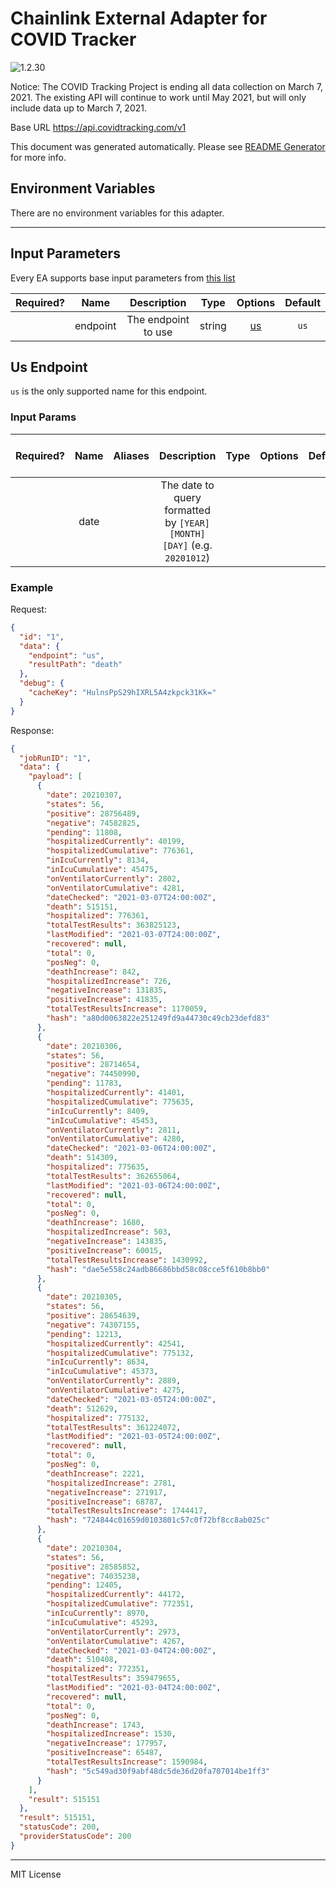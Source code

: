 # Chainlink External Adapter for COVID Tracker

![1.2.30](https://img.shields.io/github/package-json/v/smartcontractkit/external-adapters-js?filename=packages/sources/covid-tracker/package.json)

Notice: The COVID Tracking Project is ending all data collection on March 7, 2021. The existing API will continue to work until May 2021, but will only include data up to March 7, 2021.

Base URL https://api.covidtracking.com/v1

This document was generated automatically. Please see [README Generator](../../scripts#readme-generator) for more info.

## Environment Variables

There are no environment variables for this adapter.

---

## Input Parameters

Every EA supports base input parameters from [this list](../../core/bootstrap#base-input-parameters)

| Required? |   Name   |     Description     |  Type  |      Options       | Default |
| :-------: | :------: | :-----------------: | :----: | :----------------: | :-----: |
|           | endpoint | The endpoint to use | string | [us](#us-endpoint) |  `us`   |

## Us Endpoint

`us` is the only supported name for this endpoint.

### Input Params

| Required? | Name | Aliases |                              Description                              | Type | Options | Default | Depends On | Not Valid With |
| :-------: | :--: | :-----: | :-------------------------------------------------------------------: | :--: | :-----: | :-----: | :--------: | :------------: |
|           | date |         | The date to query formatted by `[YEAR][MONTH][DAY]` (e.g. `20201012`) |      |         |         |            |                |

### Example

Request:

```json
{
  "id": "1",
  "data": {
    "endpoint": "us",
    "resultPath": "death"
  },
  "debug": {
    "cacheKey": "HulnsPpS29hIXRL5A4zkpck31Kk="
  }
}
```

Response:

```json
{
  "jobRunID": "1",
  "data": {
    "payload": [
      {
        "date": 20210307,
        "states": 56,
        "positive": 28756489,
        "negative": 74582825,
        "pending": 11808,
        "hospitalizedCurrently": 40199,
        "hospitalizedCumulative": 776361,
        "inIcuCurrently": 8134,
        "inIcuCumulative": 45475,
        "onVentilatorCurrently": 2802,
        "onVentilatorCumulative": 4281,
        "dateChecked": "2021-03-07T24:00:00Z",
        "death": 515151,
        "hospitalized": 776361,
        "totalTestResults": 363825123,
        "lastModified": "2021-03-07T24:00:00Z",
        "recovered": null,
        "total": 0,
        "posNeg": 0,
        "deathIncrease": 842,
        "hospitalizedIncrease": 726,
        "negativeIncrease": 131835,
        "positiveIncrease": 41835,
        "totalTestResultsIncrease": 1170059,
        "hash": "a80d0063822e251249fd9a44730c49cb23defd83"
      },
      {
        "date": 20210306,
        "states": 56,
        "positive": 28714654,
        "negative": 74450990,
        "pending": 11783,
        "hospitalizedCurrently": 41401,
        "hospitalizedCumulative": 775635,
        "inIcuCurrently": 8409,
        "inIcuCumulative": 45453,
        "onVentilatorCurrently": 2811,
        "onVentilatorCumulative": 4280,
        "dateChecked": "2021-03-06T24:00:00Z",
        "death": 514309,
        "hospitalized": 775635,
        "totalTestResults": 362655064,
        "lastModified": "2021-03-06T24:00:00Z",
        "recovered": null,
        "total": 0,
        "posNeg": 0,
        "deathIncrease": 1680,
        "hospitalizedIncrease": 503,
        "negativeIncrease": 143835,
        "positiveIncrease": 60015,
        "totalTestResultsIncrease": 1430992,
        "hash": "dae5e558c24adb86686bbd58c08cce5f610b8bb0"
      },
      {
        "date": 20210305,
        "states": 56,
        "positive": 28654639,
        "negative": 74307155,
        "pending": 12213,
        "hospitalizedCurrently": 42541,
        "hospitalizedCumulative": 775132,
        "inIcuCurrently": 8634,
        "inIcuCumulative": 45373,
        "onVentilatorCurrently": 2889,
        "onVentilatorCumulative": 4275,
        "dateChecked": "2021-03-05T24:00:00Z",
        "death": 512629,
        "hospitalized": 775132,
        "totalTestResults": 361224072,
        "lastModified": "2021-03-05T24:00:00Z",
        "recovered": null,
        "total": 0,
        "posNeg": 0,
        "deathIncrease": 2221,
        "hospitalizedIncrease": 2781,
        "negativeIncrease": 271917,
        "positiveIncrease": 68787,
        "totalTestResultsIncrease": 1744417,
        "hash": "724844c01659d0103801c57c0f72bf8cc8ab025c"
      },
      {
        "date": 20210304,
        "states": 56,
        "positive": 28585852,
        "negative": 74035238,
        "pending": 12405,
        "hospitalizedCurrently": 44172,
        "hospitalizedCumulative": 772351,
        "inIcuCurrently": 8970,
        "inIcuCumulative": 45293,
        "onVentilatorCurrently": 2973,
        "onVentilatorCumulative": 4267,
        "dateChecked": "2021-03-04T24:00:00Z",
        "death": 510408,
        "hospitalized": 772351,
        "totalTestResults": 359479655,
        "lastModified": "2021-03-04T24:00:00Z",
        "recovered": null,
        "total": 0,
        "posNeg": 0,
        "deathIncrease": 1743,
        "hospitalizedIncrease": 1530,
        "negativeIncrease": 177957,
        "positiveIncrease": 65487,
        "totalTestResultsIncrease": 1590984,
        "hash": "5c549ad30f9abf48dc5de36d20fa707014be1ff3"
      }
    ],
    "result": 515151
  },
  "result": 515151,
  "statusCode": 200,
  "providerStatusCode": 200
}
```

---

MIT License
